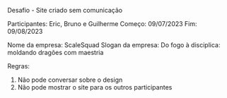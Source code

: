 Desafio - Site criado sem comunicação

Participantes: Eric, Bruno e Guilherme
Começo: 09/07/2023
Fim: 09/08/2023

Nome da empresa: ScaleSquad
Slogan da empresa: Do fogo à disciplica: moldando dragões com maestria


Regras:
1. Não pode conversar sobre o design
2. Não pode mostrar o site para os outros participantes
